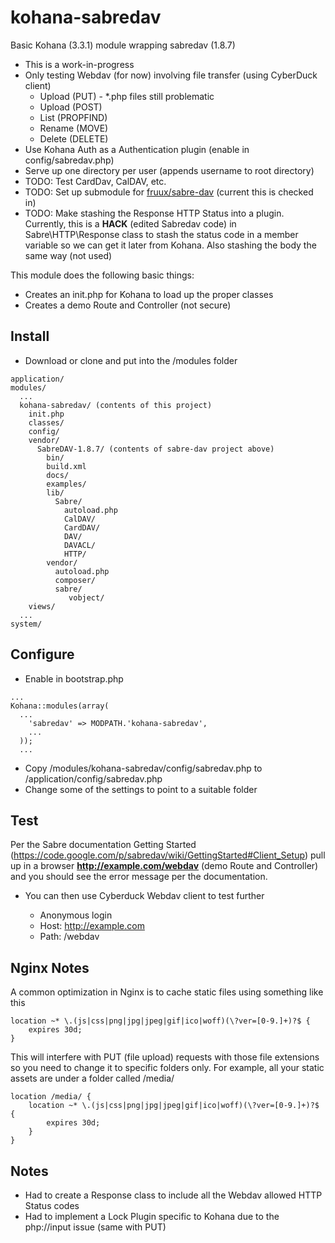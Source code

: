 kohana-sabredav
===============

Basic Kohana (3.3.1) module wrapping sabredav (1.8.7)

* This is a work-in-progress
* Only testing Webdav (for now) involving file transfer (using CyberDuck client)
  * Upload (PUT) - *.php files still problematic
  * Upload (POST) 
  * List (PROPFIND)
  * Rename (MOVE) 
  * Delete (DELETE)
* Use Kohana Auth as a Authentication plugin (enable in config/sabredav.php)
* Serve up one directory per user (appends username to root directory)
* TODO: Test CardDav, CalDAV, etc.
* TODO: Set up submodule for [fruux/sabre-dav](https://github.com/fruux/sabre-dav) (current this is checked in)
* TODO: Make stashing the Response HTTP Status into a plugin.  Currently, this is a **HACK** (edited Sabredav code) 
in Sabre\HTTP\Response class to stash the status code in a member variable so we can get it later from Kohana.  Also stashing the body the same way (not used)

This module does the following basic things:

* Creates an init.php for Kohana to load up the proper classes
* Creates a demo Route and Controller (not secure) 

Install
----

* Download or clone and put into the /modules folder

```
application/
modules/
  ...
  kohana-sabredav/ (contents of this project)
    init.php
    classes/
    config/
    vendor/
      SabreDAV-1.8.7/ (contents of sabre-dav project above)
        bin/
        build.xml
        docs/
        examples/
        lib/
          Sabre/
            autoload.php
            CalDAV/
            CardDAV/
            DAV/
            DAVACL/
            HTTP/
        vendor/
          autoload.php
          composer/
          sabre/
             vobject/
    views/
  ...
system/
```

Configure
----

* Enable in bootstrap.php

```
...
Kohana::modules(array(
  ...
    'sabredav' => MODPATH.'kohana-sabredav',
    ...
  ));
  ...
```

* Copy /modules/kohana-sabredav/config/sabredav.php to /application/config/sabredav.php
* Change some of the settings to point to a suitable folder

Test
----

Per the Sabre documentation Getting Started (https://code.google.com/p/sabredav/wiki/GettingStarted#Client_Setup)
pull up in a browser **http://example.com/webdav** (demo Route and Controller) and you should see the error message per the documentation.

* You can then use Cyberduck Webdav client to test further

  * Anonymous login
  * Host: http://example.com
  * Path: /webdav

Nginx Notes
----

A common optimization in Nginx is to cache static files using something like this

    location ~* \.(js|css|png|jpg|jpeg|gif|ico|woff)(\?ver=[0-9.]+)?$ {
        expires 30d;
    }

This will interfere with PUT (file upload) requests with those file extensions so you need to change it to specific folders only.  For example, all your static assets are under a folder called /media/

    location /media/ {
        location ~* \.(js|css|png|jpg|jpeg|gif|ico|woff)(\?ver=[0-9.]+)?$ {
            expires 30d;
        }
    }
    
Notes
----

* Had to create a Response class to include all the Webdav allowed HTTP Status codes
* Had to implement a Lock Plugin specific to Kohana due to the php://input issue (same with PUT)

    


  











